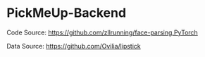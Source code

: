 # PickMeUp-Backend
Code Source: https://github.com/zllrunning/face-parsing.PyTorch

Data Source: https://github.com/Ovilia/lipstick
